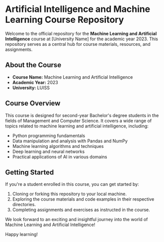 # Artificial Intelligence and Machine Learning Course Repository

Welcome to the official repository for the **Machine Learning and Artificial Intelligence** course at [University Name] for the academic year 2023. This repository serves as a central hub for course materials, resources, and assignments.

## About the Course

- **Course Name:** Machine Learning and Artificial Intelligence
- **Academic Year:** 2023
- **University:** LUISS

## Course Overview

This course is designed for second-year Bachelor's degree students in the fields of Management and Computer Science. It covers a wide range of topics related to machine learning and artificial intelligence, including:

- Python programming fundamentals
- Data manipulation and analysis with Pandas and NumPy
- Machine learning algorithms and techniques
- Deep learning and neural networks
- Practical applications of AI in various domains

## Getting Started

If you're a student enrolled in this course, you can get started by:

1. Cloning or forking this repository to your local machine.
2. Exploring the course materials and code examples in their respective directories.
3. Completing assignments and exercises as instructed in the course.

We look forward to an exciting and insightful journey into the world of Machine Learning and Artificial Intelligence!

Happy learning!
